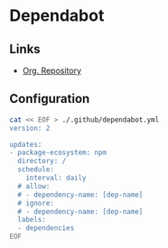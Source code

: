 # Dependabot

## Links

- [Org. Repository](https://github.com/dependabot)

## Configuration

```sh
cat << EOF > ./.github/dependabot.yml
version: 2

updates:
- package-ecosystem: npm
  directory: /
  schedule:
    interval: daily
  # allow:
  # - dependency-name: [dep-name]
  # ignore:
  # - dependency-name: [dep-name]
  labels:
  - dependencies
EOF
```
